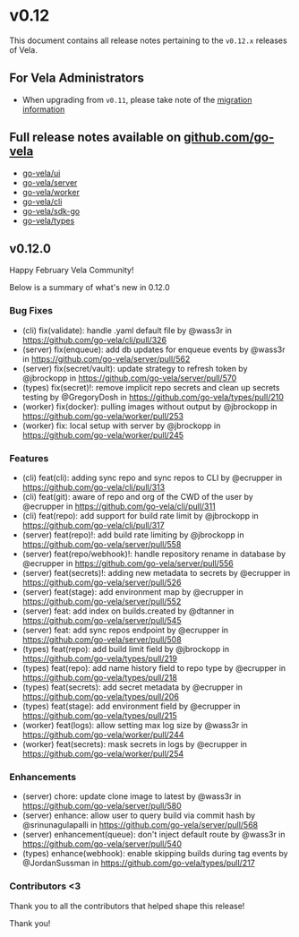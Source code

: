 # v0.12

This document contains all release notes pertaining to the `v0.12.x` releases of Vela.

## For Vela Administrators

* When upgrading from `v0.11`, please take note of the [migration information](/migrations/v0.12/README.md)

## Full release notes available on [github.com/go-vela](https://github.com/go-vela)

* [go-vela/ui](https://github.com/go-vela/ui/releases)
* [go-vela/server](https://github.com/go-vela/server/releases)
* [go-vela/worker](https://github.com/go-vela/worker/releases)
* [go-vela/cli](https://github.com/go-vela/cli/releases)
* [go-vela/sdk-go](https://github.com/go-vela/sdk-go/releases)
* [go-vela/types](https://github.com/go-vela/types/releases)

## v0.12.0

Happy February Vela Community!

Below is a summary of what's new in 0.12.0

### Bug Fixes

* (cli) fix(validate): handle .yaml default file by @wass3r in https://github.com/go-vela/cli/pull/326
* (server) fix(enqueue): add db updates for enqueue events by @wass3r in https://github.com/go-vela/server/pull/562
* (server) fix(secret/vault): update strategy to refresh token by @jbrockopp in https://github.com/go-vela/server/pull/570
* (types) fix(secret)!: remove implicit repo secrets and clean up secrets testing by @GregoryDosh in https://github.com/go-vela/types/pull/210
* (worker) fix(docker): pulling images without output by @jbrockopp in https://github.com/go-vela/worker/pull/253
* (worker) fix: local setup with server by @jbrockopp in https://github.com/go-vela/worker/pull/245

### Features

* (cli) feat(cli): adding sync repo and sync repos to CLI by @ecrupper in https://github.com/go-vela/cli/pull/313
* (cli) feat(git): aware of repo and org of the CWD of the user by @ecrupper in https://github.com/go-vela/cli/pull/311
* (cli) feat(repo): add support for build rate limit by @jbrockopp in https://github.com/go-vela/cli/pull/317
* (server) feat(repo)!: add build rate limiting by @jbrockopp in https://github.com/go-vela/server/pull/558
* (server) feat(repo/webhook)!: handle repository rename in database by @ecrupper in https://github.com/go-vela/server/pull/556
* (server) feat(secrets)!: adding new metadata to secrets by @ecrupper in https://github.com/go-vela/server/pull/526
* (server) feat(stage): add environment map by @ecrupper in https://github.com/go-vela/server/pull/552
* (server) feat: add index on builds.created by @dtanner in https://github.com/go-vela/server/pull/545
* (server) feat: add sync repos endpoint by @ecrupper in https://github.com/go-vela/server/pull/508
* (types) feat(repo): add build limit field by @jbrockopp in https://github.com/go-vela/types/pull/219
* (types) feat(repo): add name history field to repo type by @ecrupper in https://github.com/go-vela/types/pull/218
* (types) feat(secrets): add secret metadata by @ecrupper in https://github.com/go-vela/types/pull/206
* (types) feat(stage): add environment field by @ecrupper in https://github.com/go-vela/types/pull/215
* (worker) feat(logs): allow setting max log size by @wass3r in https://github.com/go-vela/worker/pull/244
* (worker) feat(secrets): mask secrets in logs by @ecrupper in https://github.com/go-vela/worker/pull/254

### Enhancements

* (server) chore: update clone image to latest by @wass3r in https://github.com/go-vela/server/pull/580
* (server) enhance: allow user to query build via commit hash by @srinunagulapalli in https://github.com/go-vela/server/pull/568
* (server) enhancement(queue): don't inject default route by @wass3r in https://github.com/go-vela/server/pull/540
* (types) enhance(webhook): enable skipping builds during tag events by @JordanSussman in https://github.com/go-vela/types/pull/217

### Contributors <3

Thank you to all the contributors that helped shape this release!


Thank you!
